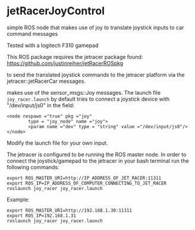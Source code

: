 # jetRacerJoyControl
simple ROS node that makes use of joy to translate joystick inputs to car command messages

Tested with a logitech F310 gamepad

This ROS package requires the jetracer package found: https://github.com/justinreiher/jetRacerROSpkg

to send the translated joystick commands to the jetracer platform via the jetracer::jetRacerCar messages.

makes use of the sensor_msgs::Joy messages. The launch file ```joy_racer.launch``` by default tries to connect a joystick device with "/dev/input/js0" in the field:

```
<node respawn ="true" pkg ="joy"
		type = "joy_node" name ="joy">
		<param name ="dev" type = "string" value ="/dev/input/js0"/>
</node>
```
  
Modify the launch file for your own input.

The jetracer is configured to be running the ROS master node. In order to connect the joystick/gamepad to the jetracer in your bash terminal run the following commands:

```
export ROS_MASTER_URI=http://IP_ADDRESS_OF_JET_RACER:11311
export ROS_IP=IP_ADDRESS_OF_COMPUTER_CONNECTING_TO_JET_RACER
roslaunch joy_racer joy_racer.launch
```

Example:
```
export ROS_MASTER_URI=http://192.168.1.30:11311
export ROS_IP=192.168.1.31
roslaunch joy_racer joy_racer.launch
```
